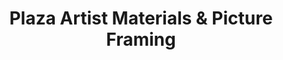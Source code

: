 ---
title: "Plaza Artist Materials & Picture Framing"
url: /richmond-city/plaza-artist-materials-und-picture-framing/
shop: Rahmen
---